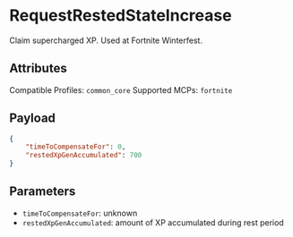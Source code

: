 # RequestRestedStateIncrease
Claim supercharged XP. Used at Fortnite Winterfest.

## Attributes
Compatible Profiles: `common_core`
Supported MCPs: `fortnite`

## Payload
```json
{
    "timeToCompensateFor": 0,
    "restedXpGenAccumulated": 700
}
```

## Parameters
- `timeToCompensateFor`: unknown
- `restedXpGenAccumulated`: amount of XP accumulated during rest period
